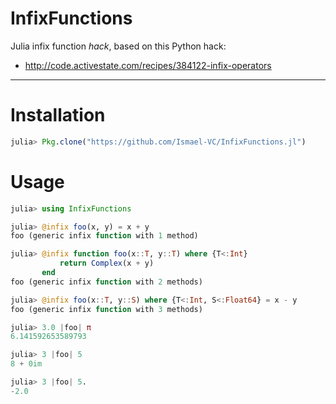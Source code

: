 # InfixFunctions

Julia infix function *hack*, based on this Python hack:

* http://code.activestate.com/recipes/384122-infix-operators

***

# Installation

```julia
julia> Pkg.clone("https://github.com/Ismael-VC/InfixFunctions.jl")
```

# Usage

```julia
julia> using InfixFunctions

julia> @infix foo(x, y) = x + y
foo (generic infix function with 1 method)

julia> @infix function foo(x::T, y::T) where {T<:Int}
           return Complex(x + y)
       end
foo (generic infix function with 2 methods)

julia> @infix foo(x::T, y::S) where {T<:Int, S<:Float64} = x - y
foo (generic infix function with 3 methods)

julia> 3.0 |foo| π
6.141592653589793

julia> 3 |foo| 5
8 + 0im

julia> 3 |foo| 5.
-2.0
```
